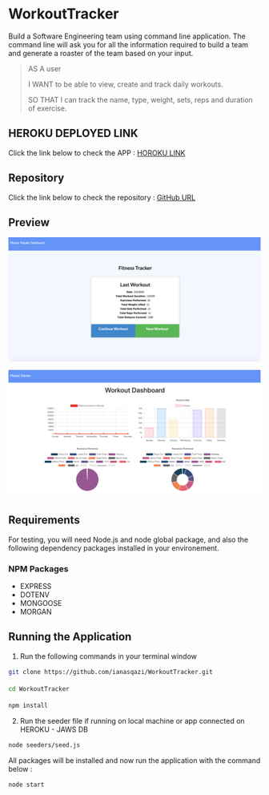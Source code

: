 # **WorkoutTracker**

Build a Software Engineering team using command line application. The command line will ask you for all the information required to build a team and generate a roaster of the team based on your input.

> AS A user
>
> I WANT to be able to view, create and track daily workouts.
>
> SO THAT I can track the name, type, weight, sets, reps and duration of exercise.


## HEROKU DEPLOYED LINK 

Click the link below to check the APP :
[HOROKU LINK](https://intense-shore-05475.herokuapp.com/)

## Repository 

Click the link below to check the repository :
[GitHub URL](https://github.com/ianasqazi/WorkoutTracker)

## Preview

![HOME_PAGE](/screenshots/homepage.png)

![STATS_PAGE](/screenshots/statspage.png)

## Requirements

For testing, you will need Node.js and node global package, and also the following dependency packages installed in your environement.  


### NPM Packages

- EXPRESS
- DOTENV
- MONGOOSE
- MORGAN

## Running the Application

1. Run the following commands in your terminal window 

```bash
git clone https://github.com/ianasqazi/WorkoutTracker.git

cd WorkoutTracker

npm install
```

2. Run the seeder file if running on local machine or app connected on HEROKU - JAWS DB

```bash
node seeders/seed.js
```

All packages will be installed and now run the application with the command below : 

```bash
node start
```